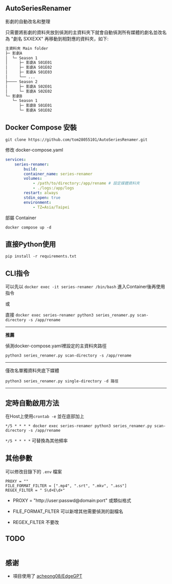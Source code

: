 ## AutoSeriesRenamer
影劇的自動改名和整理

只需要將影劇的資料夾放到偵測的主資料夾下就會自動偵測所有媒體的劇名並改名為 "劇名 SXXEXX" 再移動到相對應的資料夾，如下:
```bash
主資料夾 Main folder
├─ 影劇A
│  └─ Season 1
│     ├─ 影劇A S01E01
│     ├─ 影劇A S01E02
│     ├─ 影劇A S01E03
│     └── ...
├──── Season 2
│     ├─ 影劇A S02E01
│     └─ 影劇A S02E02
└─ 影劇B
   └─ Season 1
      ├─ 影劇B S01E01
      └─ 影劇A S01E02
```

## Docker Compose 安裝

`git clone https://github.com/tom28055101/AutoSeriesRenamer.git`

修改 docker-compose.yaml
```yml
services:
    series-renamer:
        build: .
        container_name: series-renamer
        volumes:
            - /path/to/directory:/app/rename # 設定媒體資料夾
            - ./logs:/app/logs
        restart: always
        stdin_open: true
        environment:
            - TZ=Asia/Taipei
```

部屬 Container

`docker compose up -d`

## 直接Python使用
`pip install -r requirements.txt`

## CLI指令

可以先以 `docker exec -it series-renamer /bin/bash` 進入Container後再使用指令

或

直接 `docker exec series-renamer python3 series_renamer.py scan-directory -s /app/rename`

--------------------------------------------------------------------------------------------

__**推薦**__

偵測docker-compose.yaml裡設定的主資料夾路徑    

`python3 series_renamer.py scan-directory -s /app/rename`

--------------------------------------------------------------------------------------------

僅改名單獨資料夾底下媒體

`python3 series_renamer.py single-directory -d 路徑`

--------------------------------------------------------------------------------------------


## 定時自動啟用方法

在Host上使用`crontab -e` 並在底部加上

`*/5 * * * * docker exec series-renamer python3 series_renamer.py scan-directory -s /app/rename`

`*/5 * * * *` 可替換為其他頻率

## 其他參數
可以修改目錄下的 `.env` 檔案
```
PROXY = ""
FILE_FORMAT_FILTER = [".mp4", ".srt", ".mkv", ".ass"] 
REGEX_FILTER = " S\d+E\d+"
```
- PROXY = "http://user:passwd@domain:port" 或類似格式

- FILE_FORMAT_FILTER 可以新增其他需要偵測的副檔名

- REGEX_FILTER 不要改

## TODO
```

```
## 感谢
- 項目使用了 [acheong08/EdgeGPT](https://github.com/acheong08/EdgeGPT)
